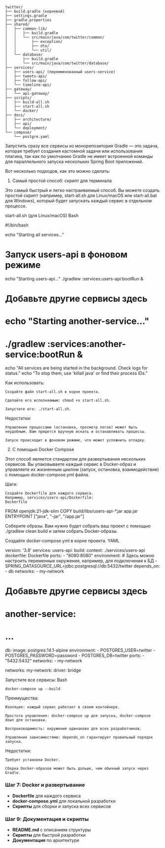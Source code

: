 
```
twitter/
├── build.gradle (корневой)
├── settings.gradle
├── gradle.properties
├── shared/
│   ├── common-lib/
│   │   ├── build.gradle
│   │   └── src/main/java/com/twitter/common/
│   │       ├── exception/
│   │       ├── dto/
│   │       └── util/
│   └── database/
│       ├── build.gradle
│       └── src/main/java/com/twitter/database/
├── services/
│   ├── users-api/ (переименованный users-service)
│   ├── tweets-api/
│   ├── follow-api/
│   └── timeline-api/
├── gateway/
│   └── api-gateway/
├── scripts/
│   ├── build-all.sh
│   ├── start-all.sh
│   └── docker/
├── docs/
│   ├── architecture/
│   ├── api/
│   └── deployment/
└── compose/
    └── postgre.yaml
```



Запустить сразу все сервисы из монорепозитория Gradle — это задача, которая требует создания кастомной задачи или использования плагина, так как по умолчанию Gradle не имеет встроенной команды для параллельного запуска нескольких Spring Boot приложений.

Вот несколько подходов, как это можно сделать:

1. Самый простой способ: скрипт для терминала

Это самый быстрый и легко настраиваемый способ. Вы можете создать простой скрипт (например, start-all.sh для Linux/macOS или start-all.bat для Windows), который будет запускать каждый сервис в отдельном процессе.

start-all.sh (для Linux/macOS)
Bash

#!/bin/bash

echo "Starting all services..."

# Запуск users-api в фоновом режиме
echo "Starting users-api..."
./gradlew :services:users-api:bootRun &

# Добавьте другие сервисы здесь
# echo "Starting another-service..."
# ./gradlew :services:another-service:bootRun &

echo "All services are being started in the background. Check logs for status."
echo "To stop them, use 'killall java' or find their process IDs."

Как использовать:

    Создайте файл start-all.sh в корне проекта.

    Сделайте его исполняемым: chmod +x start-all.sh.

    Запустите его: ./start-all.sh.

Недостатки:

    Управление процессами (остановка, просмотр логов) может быть неудобным. Вам придется вручную искать и останавливать процессы.

    Запуск происходит в фоновом режиме, что может усложнить отладку.

2. С помощью Docker Compose

Этот способ является стандартом для развертывания нескольких сервисов. Вы упаковываете каждый сервис в Docker-образ и управляете их жизненным циклом (запуск, остановка, взаимодействие) с помощью docker-compose.yml файла.

Шаги:

    Создайте Dockerfile для каждого сервиса.
    Например, services/users-api/Dockerfile:
    Dockerfile

FROM openjdk:21-jdk-slim
COPY build/libs/users-api-*.jar app.jar
ENTRYPOINT ["java", "-jar", "/app.jar"]

Соберите образы.
Вам нужно будет собрать ваш проект с помощью ./gradlew clean build и затем собрать Docker-образы.

Создайте docker-compose.yml в корне проекта.
YAML

version: '3.8'
services:
  users-api:
    build:
      context: ./services/users-api
      dockerfile: Dockerfile
    ports:
      - "8080:8080"
    environment:
      # Здесь можно настроить переменные окружения, например, для подключения к БД
      - SPRING_DATASOURCE_URL=jdbc:postgresql://db:5432/twitter
    depends_on:
      - db
    networks:
      - my-network

  # Добавьте другие сервисы здесь
  # another-service:
  #   ...

  db:
    image: postgres:14.1-alpine
    environment:
      - POSTGRES_USER=twitter
      - POSTGRES_PASSWORD=password
      - POSTGRES_DB=twitter
    ports:
      - "5432:5432"
    networks:
      - my-network

networks:
  my-network:
    driver: bridge

Запустите все сервисы:
Bash

    docker-compose up --build

Преимущества:

    Изоляция: каждый сервис работает в своем контейнере.

    Простота управления: docker-compose up для запуска, docker-compose down для остановки.

    Воспроизводимость: окружение одинаково для всех разработчиков.

    Управление зависимостями: depends_on гарантирует правильный порядок запуска.

Недостатки:

    Требует установки Docker.

    Сборка Docker-образов может быть дольше, чем обычный запуск через Gradle.

### Шаг 7: Docker и развертывание
- **Dockerfile** для каждого сервиса
- **docker-compose.yml** для локальной разработки
- **Скрипты** для сборки и запуска всех сервисов

### Шаг 9: Документация и скрипты
- **README.md** с описанием структуры
- **Скрипты** для быстрой разработки
- **Документация** по архитектуре
